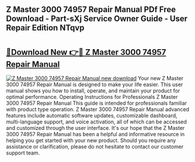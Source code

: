 ## Z Master 3000 74957 Repair Manual PDf Free Download - Part-sXj Service Owner Guide - User Repair Edition NTqvp

# <h2><a href="http://bc36006.oget.top/?id=Z+Master+3000+74957+Repair+Manual">🔗Download New 👉🔴 Z Master 3000 74957 Repair Manual</a></h2>

[![Z Master 3000 74957 Repair Manual new download](https://i.imgur.com/5g1atiW.png)](http://bc36006.oget.top/?id=Z+Master+3000+74957+Repair+Manual)
Your new Z Master 3000 74957 Repair Manual is designed to make your life easier. This user manual shows you how to install, operate, and maintain your product for optimal performance. Operating Instructions for Professionals Z Master 3000 74957 Repair Manual This guide is intended for professionals familiar with product type operation. Z Master 3000 74957 Repair Manual advanced features include automatic software updates, customizable dashboard, multi-language support, and voice activation, all of which can be accessed and customized through the user interface. It's our hope that the Z Master 3000 74957 Repair Manual has been a helpful and informative resource in helping you get started with your new product. Should you require any assistance or clarification, please do not hesitate to contact our customer support team.
